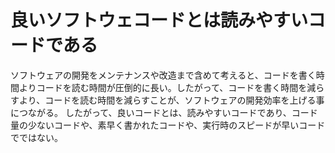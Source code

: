 # 良いソフトウェコードとは読みやすいコードである
ソフトウェアの開発をメンテナンスや改造まで含めて考えると、コードを書く時間よりコードを読む時間が圧倒的に長い。したがって、コードを書く時間を減らすより、コードを読む時間を減らすことが、ソフトウェアの開発効率を上げる事につながる。
したがって、良いコードとは、読みやすいコードであり、コード量の少ないコードや、素早く書かれたコードや、実行時のスピードが早いコードでではない。
